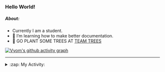 ### Hello World!

##### About:
- Currently I am a student.
- 🌱 I’m learning how to make better documentation.
- 🌱 GO PLANT SOME TREES AT [TEAM TREES](https://teamtrees.org/)

[![Vyom's github activity graph](https://activity-graph.herokuapp.com/graph?username=Vyvy-vi)](https://github.com/ashutosh00710/github-readme-activity-graph)

---
<details>
  <summary>:zap: My Activity:</summary>
  
<!--START_SECTION:waka-->
![Code Time](http://img.shields.io/badge/Code%20Time-946%20hrs%2043%20mins-blue)

**I'm a Night 🦉** 

```text
🌞 Morning    95 commits     ███░░░░░░░░░░░░░░░░░░░░░░   13.59% 
🌆 Daytime    169 commits    ██████░░░░░░░░░░░░░░░░░░░   24.18% 
🌃 Evening    229 commits    ████████░░░░░░░░░░░░░░░░░   32.76% 
🌙 Night      206 commits    ███████░░░░░░░░░░░░░░░░░░   29.47%

```
📅 **I'm Most Productive on Sunday** 

```text
Monday       100 commits    ███░░░░░░░░░░░░░░░░░░░░░░   14.31% 
Tuesday      113 commits    ████░░░░░░░░░░░░░░░░░░░░░   16.17% 
Wednesday    85 commits     ███░░░░░░░░░░░░░░░░░░░░░░   12.16% 
Thursday     104 commits    ███░░░░░░░░░░░░░░░░░░░░░░   14.88% 
Friday       104 commits    ███░░░░░░░░░░░░░░░░░░░░░░   14.88% 
Saturday     76 commits     ██░░░░░░░░░░░░░░░░░░░░░░░   10.87% 
Sunday       117 commits    ████░░░░░░░░░░░░░░░░░░░░░   16.74%

```


📊 **This Week I Spent My Time On** 

```text
🔥 Editors: 
VS Code                  9 hrs 20 mins       █████████████████████████   100.0%

🐱‍💻 Projects: 
CSF                      3 hrs 33 mins       █████████░░░░░░░░░░░░░░░░   38.04% 
generators               2 hrs 47 mins       ███████░░░░░░░░░░░░░░░░░░   29.96% 
praise                   1 hr 9 mins         ███░░░░░░░░░░░░░░░░░░░░░░   12.49% 
discord-bot              56 mins             ██░░░░░░░░░░░░░░░░░░░░░░░   10.14% 
github-readme-youtube-car52 mins             ██░░░░░░░░░░░░░░░░░░░░░░░   9.36%

```


 Last Updated on 09/11/2022 02:46:36 UTC
<!--END_SECTION:waka-->
</details>
